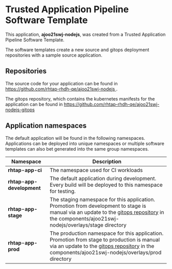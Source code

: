 # Trusted Application Pipeline Software Template

This application, **ajoo21swj-nodejs**, was created from a Trusted Application Pipeline Software Template.

The software templates create a new source and gitops deployment repositories with a sample source application. 

## Repositories

The source code for your application can be found in [https://github.com/rhtap-rhdh-qe/ajoo21swj-nodejs ](https://github.com/rhtap-rhdh-qe/ajoo21swj-nodejs ).
 
The gitops repository, which contains the kubernetes manifests for the application can be found in 
[https://github.com/rhtap-rhdh-qe/ajoo21swj-nodejs-gitops ](https://github.com/rhtap-rhdh-qe/ajoo21swj-nodejs-gitops ) 

## Application namespaces 

The default application will be found in the following namespaces. Applications can be deployed into unique namespaces or multiple software templates can also bet generated into the same group namespaces.  

|  Namespace   |  Description   |  
| -------- | -------- |
| **rhtap-app-ci** | The namespace used for CI workloads |
| **rhtap-app-development** | The default application during development. Every build will be deployed to this namespace for testing. |
| **rhtap-app-stage** | The staging namespace for this application. Promotion from development to stage is manual via an update to the [gitops repository](https://github.com/rhtap-rhdh-qe/ajoo21swj-nodejs-gitops ) in the components/ajoo21swj-nodejs/overlays/stage directory |
| **rhtap-app-prod** | The production namespace for this application. Promotion from stage to production is manual via an update to the [gitops repository](https://github.com/rhtap-rhdh-qe/ajoo21swj-nodejs-gitops ) in the components/ajoo21swj-nodejs/overlays/prod directory |